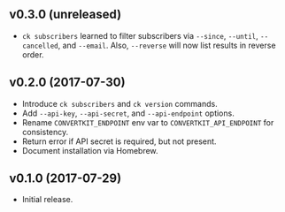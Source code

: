 ## v0.3.0 (unreleased)

* `ck subscribers` learned to filter subscribers via `--since`, `--until`, `--cancelled`, and `--email`. Also, `--reverse` will now list results in reverse order.

## v0.2.0 (2017-07-30)

* Introduce `ck subscribers` and `ck version` commands.
* Add `--api-key`, `--api-secret`, and `--api-endpoint` options.
* Rename `CONVERTKIT_ENDPOINT` env var to `CONVERTKIT_API_ENDPOINT` for consistency.
* Return error if API secret is required, but not present.
* Document installation via Homebrew.

## v0.1.0 (2017-07-29)

* Initial release.
